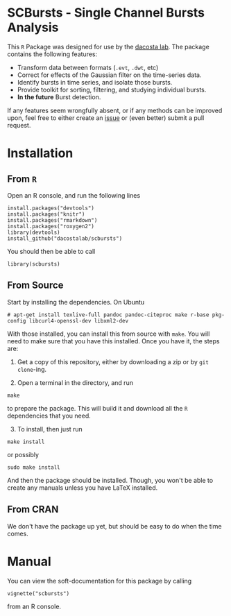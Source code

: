 # SCBursts - Single Channel Bursts Analysis

This `R` Package was designed for use by the [dacosta lab](http://www.dacosta.net/). The package contains the following features:

- Transform data between formats (`.evt`, `.dwt`, etc)
- Correct for effects of the Gaussian filter on the time-series data.
- Identify bursts in time series, and isolate those bursts.
- Provide toolkit for sorting, filtering, and studying individual bursts.
- **In the future** Burst detection.

If any features seem wrongfully absent, or if any methods can be improved upon, feel free to either create an [issue](https://github.com/dacostalab/scbursts/issues) or (even better) submit a pull request.

# Installation

## From `R`

Open an R console, and run the following lines

```{.R}
install.packages("devtools")
install.packages("knitr")
install.packages("rmarkdown")
install.packages("roxygen2")
library(devtools)
install_github("dacostalab/scbursts")
```

You should then be able to call

```{.R}
library(scbursts)
```

## From Source 

Start by installing the dependencies. On Ubuntu

```
# apt-get install texlive-full pandoc pandoc-citeproc make r-base pkg-config libcurl4-openssl-dev libxml2-dev
```

With those installed, you can install this from source with `make`. You will need to make sure that you have this installed. Once you have it, the steps are:

1. Get a copy of this repository, either by downloading a zip or by `git clone`-ing. 

2. Open a terminal in the directory, and run

~~~
make
~~~

to prepare the package. This will build it and download all the `R` dependencies that you need.

3. To install, then just run

~~~
make install
~~~

or possibly

~~~
sudo make install
~~~

And then the package should be installed. Though, you won't be able to create any manuals unless you have LaTeX installed.

## From CRAN

We don't have the package up yet, but should be easy to do when the time comes.

# Manual

You can view the soft-documentation for this package by calling

```{.R}
vignette("scbursts")
```

from an R console.

